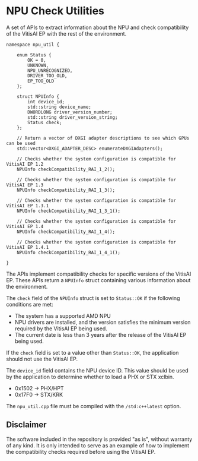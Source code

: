 # NPU Check Utilities

A set of APIs to extract information about the NPU and check compatibility of the VitisAI EP with the rest of the environment.

```
namespace npu_util {

    enum Status {
        OK = 0,
        UNKNOWN,
        NPU_UNRECOGNIZED,
        DRIVER_TOO_OLD,
        EP_TOO_OLD
    };

    struct NPUInfo {
        int device_id;
        std::string device_name;
        DWORDLONG driver_version_number;
        std::string driver_version_string;
        Status check;
    };

    // Return a vector of DXGI adapter descriptions to see which GPUs can be used
    std::vector<DXGI_ADAPTER_DESC> enumerateDXGIAdapters();

    // Checks whether the system configuration is compatible for VitisAI EP 1.2
    NPUInfo checkCompatibility_RAI_1_2();

    // Checks whether the system configuration is compatible for VitisAI EP 1.3
    NPUInfo checkCompatibility_RAI_1_3();

    // Checks whether the system configuration is compatible for VitisAI EP 1.3.1
    NPUInfo checkCompatibility_RAI_1_3_1();

    // Checks whether the system configuration is compatible for VitisAI EP 1.4
    NPUInfo checkCompatibility_RAI_1_4();

    // Checks whether the system configuration is compatible for VitisAI EP 1.4.1
    NPUInfo checkCompatibility_RAI_1_4_1();

}
```

The APIs implement compatibility checks for specific versions of the VitisAI EP. These APIs return a `NPUInfo` struct containing various information about the environment.

The `check` field of the `NPUInfo` struct is set to `Status::OK` if the following conditions are met:
 - The system has a supported AMD NPU
 - NPU drivers are installed, and the version satisfies the minimum version required by the VitisAI EP being used.
 - The current date is less than 3 years after the release of the VitisAI EP being used.

If the `check` field is set to a value other than `Status::OK`, the application should not use the VitisAI EP.

The `device_id` field contains the NPU device ID. This value should be used by the application to determine whether to load a PHX or STX xclbin.
 - 0x1502 -> PHX/HPT
 - 0x17F0 -> STX/KRK

The `npu_util.cpp` file must be compiled with the `/std:c++latest` option.


## Disclaimer

The software included in the repository is provided "as is", without warranty of any kind. It is only intended to serve as an example of how to implement the compatibility checks required before using the VitisAI EP.
